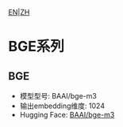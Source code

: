 [EN](../../../../en/general_embedding/text_embedding/bge_series/README.md)|[ZH](README.md)
# BGE系列

## BGE
- 模型型号: BAAI/bge-m3
- 输出embedding维度: 1024
- Hugging Face: [BAAI/bge-m3](https://huggingface.co/BAAI/bge-m3) 